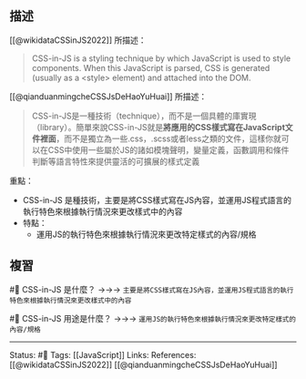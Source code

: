 ## 描述
[[@wikidataCSSinJS2022]] 所描述：
> CSS-in-JS is a styling technique by which JavaScript is used to style components. When this JavaScript is parsed, CSS is generated (usually as a \<style\> element) and attached into the DOM.

[[@qianduanmingcheCSSJsDeHaoYuHuai]] 所描述：
> CSS-in-JS是一種技術（technique），而不是一個具體的庫實現（library）。簡單來說CSS-in-JS就是**將應用的CSS樣式寫在JavaScript文件裡面**，而不是獨立為一些.css，.scss或者less之類的文件，這樣你就可以在CSS中使用一些屬於JS的諸如模塊聲明，變量定義，函數調用和條件判斷等語言特性來提供靈活的可擴展的樣式定義  
  

重點：
- CSS-in-JS 是種技術，主要是將CSS樣式寫在JS內容，並運用JS程式語言的執行特色來根據執行情況來更改樣式中的內容
- 特點：
	- 運用JS的執行特色來根據執行情況來更改特定樣式的內容/規格

## 複習
#🧠 CSS-in-JS 是什麼？ ->->-> `主要是將CSS樣式寫在JS內容，並運用JS程式語言的執行特色來根據執行情況來更改樣式中的內容`
<!--SR:!2023-07-10,194,250-->

#🧠 CSS-in-JS 用途是什麼？ ->->-> `運用JS的執行特色來根據執行情況來更改特定樣式的內容/規格`
<!--SR:!2023-02-01,110,250-->

---
Status: #🌱 
Tags:
[[JavaScript]]
Links:
References:
[[@wikidataCSSinJS2022]]
[[@qianduanmingcheCSSJsDeHaoYuHuai]]